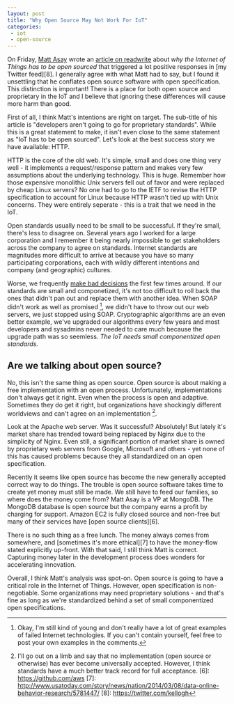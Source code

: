 ```yaml
---
layout: post
title: "Why Open Source May Not Work For IoT"
categories:
 - iot
 - open-source
---
```


On Friday, [Matt Asay][2] wrote an [article on readwrite][1] about *why the Internet of Things has to be open sourced* that triggered a lot positive responses in [my Twitter feed][8]. I generally agree with what Matt had to say, but I found it unsettling that he conflates open source software with open specification. This distinction is important! There is a place for both open source and proprietary in the IoT and I believe that ignoring these differences will cause more harm than good.

First of all, I think Matt's intentions are right on target. The sub-title of his article is "developers aren't going to go for proprietary standards". While this is a great statement to make, it isn't even close to the same statement as "IoT has to be open sourced". Let's look at the best success story we have available: HTTP.

HTTP is the core of the old web. It's simple, small and does one thing very well - it implements a request/response pattern and makes very few assumptions about the underlying technology. This is huge. Remember how those expensive monolithic Unix servers fell out of favor and were replaced by cheap Linux servers? No one had to go to the IETF to revise the HTTP specification to account for Linux because HTTP wasn't tied up with Unix concerns. They were entirely seperate - this is a trait that we need in the IoT.

Open standards usually need to be small to be successful. If they're small, there's less to disagree on. Several years ago I worked for a large corporation and I remember it being nearly impossible to get stakeholders across the company to agree on standards. Internet standards are magnitudes more difficult to arrive at because you have so many participating corporations, each with wildly different intentions and company (and geographic) cultures. 

Worse, we frequently [make bad decisions][3] the first few times around. If our standards are small and componetized, it's not too difficult to roll back the ones that didn't pan out and replace them with another idea. When SOAP didn't work as well as promised [^4], we didn't have to throw out our web servers, we just stopped using SOAP. Cryptographic algorithms are an even better example, we've upgraded our algorithms every few years and most developers and sysadmins never needed to care much because the upgrade path was so seemless. *The IoT needs small componentized open standards.*


Are we talking about open source?
---------------------------

No, this isn't the same thing as open source. Open source is about making a free implementation with an open process. Unfortunately, implementations don't always get it right. Even when the process is open and adaptive. Sometimes they do get it right, but organizations have shockingly different worldviews and can't agree on an implementation [^5]. 

Look at the Apache web server. Was it successful? Absolutely! But lately it's market share has trended toward being replaced by Nginx due to the simplicity of Nginx. Even still, a significant portion of market share is owned by proprietary web servers from Google, Microsoft and others - yet none of this has caused problems because they all standardized on an open specification.

Recently it seems like open source has become the new generally accepted correct way to do things. The trouble is open source software takes time to create yet money must still be made. We still have to feed our families, so where does the money come from? Matt Asay is a VP at MongoDB. The MongoDB database is open source but the company earns a profit by charging for support. Amazon EC2 is fully closed source and non-free but many of their services have [open source clients][6].

There is no such thing as a free lunch. The money always comes from somewhere, and [sometimes it's more ethical][7] to have the money-flow stated explicitly up-front. With that said, I still think Matt is correct. Capturing money later in the development process does wonders for accelerating innovation.

Overall, I think Matt's analysis was spot-on. Open source is going to have a critical role in the Internet of Things. However, open specification is non-negotiable. Some organizations may need proprietary solutions - and that's fine as long as we're standardized behind a set of small componentized open specifications.




 [1]: http://readwrite.com/2014/10/17/internet-of-things-open-source-iot-developers
 [2]: http://readwrite.com/author/matt-asay
 [3]: http://quod.lib.umich.edu/j/jep/3336451.0014.103?view=text;rgn=main
 [^4]: Okay, I'm still kind of young and don't really have a lot of great examples of failed Internet technologies. If you can't contain yourself, feel free to post your own examples in the comments.
 [^5]: I'll go out on a limb and say that no implementation (open source or otherwise) has ever become universally accepted. However, I think standards have a much better track record for full acceptance.
 [6]: https://github.com/aws
 [7]: http://www.usatoday.com/story/news/nation/2014/03/08/data-online-behavior-research/5781447/
 [8]: https://twitter.com/kellogh 
